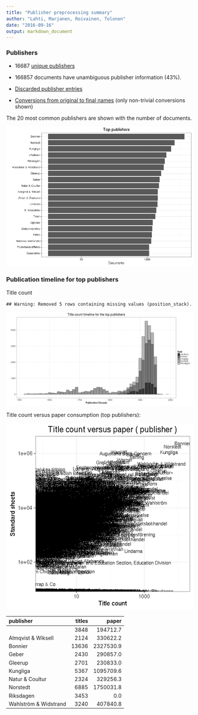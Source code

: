 ```yaml
---
title: "Publisher preprocessing summary"
author: "Lahti, Marjanen, Roivainen, Tolonen"
date: "2016-09-16"
output: markdown_document
---
```



### Publishers

 * 16687 [unique publishers](output.tables/publisher_accepted.csv)

 * 166857 documents have unambiguous publisher information (43%). 

 * [Discarded publisher entries](output.tables/publisher_discarded.csv)

 * [Conversions from original to final names](output.tables/publisher_conversion_nontrivial.csv) (only non-trivial conversions shown)


The 20 most common publishers are shown with the number of documents. 

![plot of chunk summarypublisher2](figure/summarypublisher2-1.png)

### Publication timeline for top publishers

Title count


```
## Warning: Removed 5 rows containing missing values (position_stack).
```

![plot of chunk summaryTop10pubtimeline](figure/summaryTop10pubtimeline-1.png)



Title count versus paper consumption (top publishers):

![plot of chunk publishertitlespapers](figure/publishertitlespapers-1.png)

|publisher             | titles|     paper|
|:---------------------|------:|---------:|
|<Author>              |   3848|  194712.7|
|Almqvist & Wiksell    |   2124|  330622.2|
|Bonnier               |  13636| 2327530.9|
|Geber                 |   2430|  290857.0|
|Gleerup               |   2701|  230833.0|
|Kungliga              |   5367| 1095709.6|
|Natur & Coultur       |   2324|  329256.3|
|Norstedt              |   6885| 1750031.8|
|Riksdagen             |   3453|       0.0|
|Wahlström & Widstrand |   3240|  407840.8|


